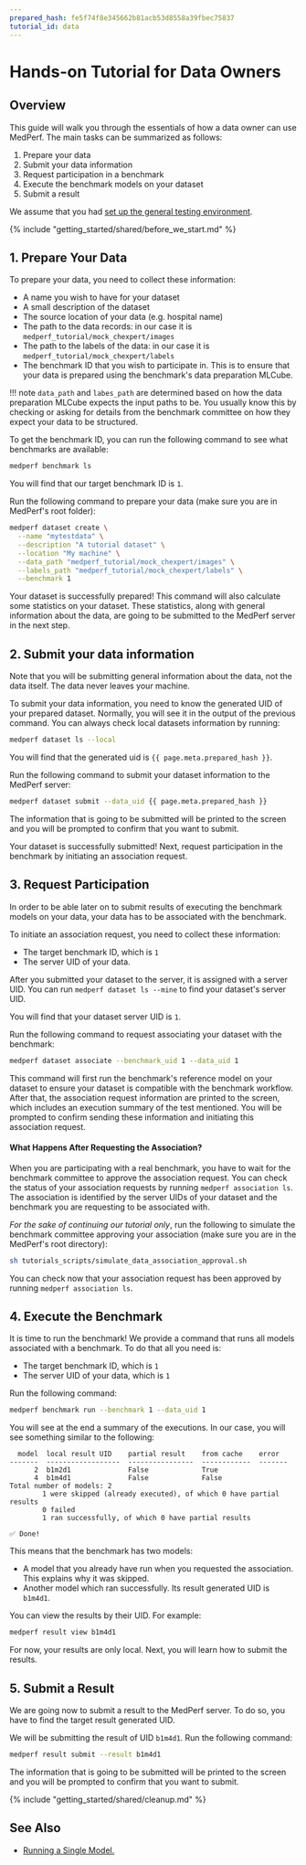 ```yaml
---
prepared_hash: fe5f74f8e345662b81acb53d8558a39fbec75837
tutorial_id: data
---
```

# Hands-on Tutorial for Data Owners

## Overview

This guide will walk you through the essentials of how a data owner can use MedPerf. The main tasks can be summarized as follows:

1. Prepare your data
2. Submit your data information
3. Request participation in a benchmark
4. Execute the benchmark models on your dataset
5. Submit a result

We assume that you had [set up the general testing environment](setup.md).

{% include "getting_started/shared/before_we_start.md" %}

## 1. Prepare Your Data

To prepare your data, you need to collect these information:

- A name you wish to have for your dataset
- A small description of the dataset
- The source location of your data (e.g. hospital name)
- The path to the data records: in our case it is `medperf_tutorial/mock_chexpert/images`
- The path to the labels of the data: in our case it is `medperf_tutorial/mock_chexpert/labels`
- The benchmark ID that you wish to participate in. This is to ensure that your data is prepared using the benchmark's data preparation MLCube.

!!! note
    `data_path` and `labes_path` are determined based on how the data preparation MLCube expects the input paths to be. You usually know this by checking or asking for details from the benchmark committee on how they expect your data to be structured.

To get the benchmark ID, you can run the following command to see what benchmarks are available:

```bash
medperf benchmark ls
```

You will find that our target benchmark ID is `1`.

Run the following command to prepare your data (make sure you are in MedPerf's root folder):

```bash
medperf dataset create \
  --name "mytestdata" \
  --description "A tutorial dataset" \
  --location "My machine" \
  --data_path "medperf_tutorial/mock_chexpert/images" \
  --labels_path "medperf_tutorial/mock_chexpert/labels" \
  --benchmark 1
```

Your dataset is successfully prepared! This command will also calculate some statistics on your dataset. These statistics, along with general information about the data, are going to be submitted to the MedPerf server in the next step.

## 2. Submit your data information

Note that you will be submitting general information about the data, not the data itself. The data never leaves your machine.

To submit your data information, you need to know the generated UID of your prepared dataset. Normally, you will see it in the output of the previous command. You can always check local datasets information by running:

```bash
medperf dataset ls --local
```

You will find that the generated uid is `{{ page.meta.prepared_hash }}`.

Run the following command to submit your dataset information to the MedPerf server:

```bash
medperf dataset submit --data_uid {{ page.meta.prepared_hash }}
```

The information that is going to be submitted will be printed to the screen and you will be prompted to confirm that you want to submit.

Your dataset is successfully submitted! Next, request participation in the benchmark by initiating an association request.

## 3. Request Participation

In order to be able later on to submit results of executing the benchmark models on your data, your data has to be associated with the benchmark.

To initiate an association request, you need to collect these information:

- The target benchmark ID, which is `1`
- The server UID of your data.

After you submitted your dataset to the server, it is assigned with a server UID. You can run `medperf dataset ls --mine` to find your dataset's server UID.

You will find that your dataset server UID is `1`.

Run the following command to request associating your dataset with the benchmark:

```bash
medperf dataset associate --benchmark_uid 1 --data_uid 1
```

This command will first run the benchmark's reference model on your dataset to ensure your dataset is compatible with the benchmark workflow. After that, the association request information are printed to the screen, which includes an execution summary of the test mentioned. You will be prompted to confirm sending these information and initiating this association request.

#### What Happens After Requesting the Association?

When you are participating with a real benchmark, you have to wait for the benchmark committee to approve the association request. You can check the status of your association requests by running `medperf association ls`. The association is identified by the server UIDs of your dataset and the benchmark you are requesting to be associated with.

_For the sake of continuing our tutorial only_, run the following to simulate the benchmark committee approving your association (make sure you are in the MedPerf's root directory):

```bash
sh tutorials_scripts/simulate_data_association_approval.sh
```

You can check now that your association request has been approved by running `medperf association ls`.

## 4. Execute the Benchmark

It is time to run the benchmark! We provide a command that runs all models associated with a benchmark. To do that all you need is:

- The target benchmark ID, which is `1`
- The server UID of your data, which is `1`

Run the following command:

```bash
medperf benchmark run --benchmark 1 --data_uid 1
```

You will see at the end a summary of the executions. In our case, you will see something similar to the following:

```text
  model  local result UID    partial result    from cache    error
-------  ------------------  ----------------  ------------  -------
      2  b1m2d1              False             True
      4  b1m4d1              False             False
Total number of models: 2
        1 were skipped (already executed), of which 0 have partial results
        0 failed
        1 ran successfully, of which 0 have partial results

✅ Done!
```

This means that the benchmark has two models:

- A model that you already have run when you requested the association. This explains why it was skipped.
- Another model which ran successfully. Its result generated UID is `b1m4d1`.

You can view the results by their UID. For example:

```bash
medperf result view b1m4d1
```

For now, your results are only local. Next, you will learn how to submit the results.

## 5. Submit a Result

We are going now to submit a result to the MedPerf server. To do so, you have to find the target result generated UID.

We will be submitting the result of UID `b1m4d1`. Run the following command:

```bash
medperf result submit --result b1m4d1
```

The information that is going to be submitted will be printed to the screen and you will be prompted to confirm that you want to submit.

{% include "getting_started/shared/cleanup.md" %}

## See Also

- [Running a Single Model.](../concepts/single_run.md)

